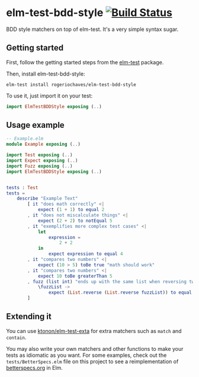 # elm-test-bdd-style [![Build Status][ci-svg]][ci-url]

[ci-svg]: https://circleci.com/gh/rogeriochaves/elm-test-bdd-style.svg?style=shield
[ci-url]: https://circleci.com/gh/rogeriochaves/elm-test-bdd-style

BDD style matchers on top of elm-test. It's a very simple syntax sugar.

## Getting started

First, follow the getting started steps from the [elm-test](https://github.com/elm-explorations/test) package.

Then, install elm-test-bdd-style:

```
elm-test install rogeriochaves/elm-test-bdd-style
```

To use it, just import it on your test:

```elm
import ElmTestBDDStyle exposing (..)
```

## Usage example

```elm
-- Example.elm
module Example exposing (..)

import Test exposing (..)
import Expect exposing (..)
import Fuzz exposing (..)
import ElmTestBDDStyle exposing (..)


tests : Test
tests =
    describe "Example Text"
        [ it "does math correctly" <|
            expect (1 + 1) to equal 2
        , it "does not miscalculate things" <|
            expect (2 + 2) to notEqual 5
        , it "exemplifies more complex test cases" <|
            let
                expression =
                    2 + 2
            in
                expect expression to equal 4
        , it "compares two numbers" <|
            expect (10 > 5) toBe true "math should work"
        , it "compares two numbers" <|
            expect 10 toBe greaterThan 5
        , fuzz (list int) "ends up with the same list when reversing twice" <|
            \fuzzList ->
                expect (List.reverse (List.reverse fuzzList)) to equal fuzzList
        ]
```

## Extending it

You can use [ktonon/elm-test-exta](http://package.elm-lang.org/packages/ktonon/elm-test-extra/1.6.2/Expect-Extra) for extra matchers such as `match` and `contain`.

You may also write your own matchers and other functions to make your tests as idiomatic as you want. For some examples, check out the `tests/BetterSpecs.elm` file on this project to see a reimplementation of [betterspecs.org](http://www.betterspecs.org/) in Elm.
